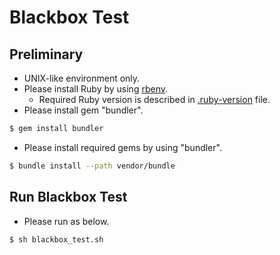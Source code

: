 # Blackbox Test

## Preliminary

- UNIX-like environment only.
- Please install Ruby by using [rbenv](https://github.com/rbenv/rbenv#installation).
  - Required Ruby version is described in [.ruby-version](https://github.com/ttokutake/kic/blob/master/script/.ruby-version) file.
- Please install gem "bundler".
```bash
$ gem install bundler
```
- Please install required gems by using "bundler".
```bash
$ bundle install --path vendor/bundle
```

## Run Blackbox Test

- Please run as below.
```bash
$ sh blackbox_test.sh
```
